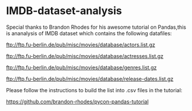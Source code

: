 # IMDB-dataset-analysis
Special thanks to Brandon Rhodes for his awesome tutorial on Pandas,this is ananalysis of IMDB dataset which contains the following datafiles:

ftp://ftp.fu-berlin.de/pub/misc/movies/database/actors.list.gz

ftp://ftp.fu-berlin.de/pub/misc/movies/database/actresses.list.gz

ftp://ftp.fu-berlin.de/pub/misc/movies/database/genres.list.gz

ftp://ftp.fu-berlin.de/pub/misc/movies/database/release-dates.list.gz


Please follow the instructions to build the list into .csv files in the tutorial:

https://github.com/brandon-rhodes/pycon-pandas-tutorial
